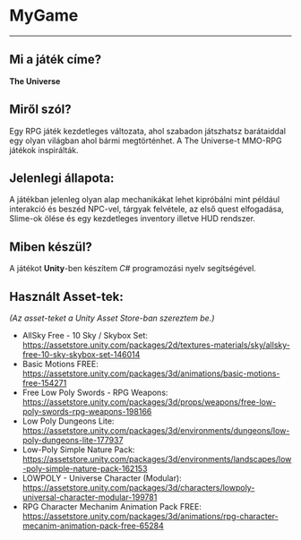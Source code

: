 # MyGame

-----------------

Mi a játék címe?
----------------

__The Universe__

Miről szól?
-------------------

Egy RPG játék kezdetleges változata, ahol szabadon játszhatsz barátaiddal egy olyan világban ahol bármi megtörténhet. A The Universe-t MMO-RPG játékok inspirálták.

Jelenlegi állapota:
-------------------
A játékban jelenleg olyan alap mechanikákat lehet kipróbálni mint például interakció és beszéd NPC-vel, tárgyak felvétele, az első quest elfogadása, Slime-ok ölése és egy kezdetleges inventory illetve HUD rendszer.

Miben készül?
-------------

A játékot __Unity__-ben készítem  _C#_ programozási nyelv segítségével.

Használt Asset-tek:
-------------------

_(Az asset-teket a Unity Asset Store-ban szereztem be.)_

+ AllSky Free - 10 Sky / Skybox Set: https://assetstore.unity.com/packages/2d/textures-materials/sky/allsky-free-10-sky-skybox-set-146014
+ Basic Motions FREE: https://assetstore.unity.com/packages/3d/animations/basic-motions-free-154271
+ Free Low Poly Swords - RPG Weapons: https://assetstore.unity.com/packages/3d/props/weapons/free-low-poly-swords-rpg-weapons-198166
+ Low Poly Dungeons Lite: https://assetstore.unity.com/packages/3d/environments/dungeons/low-poly-dungeons-lite-177937
+ Low-Poly Simple Nature Pack: https://assetstore.unity.com/packages/3d/environments/landscapes/low-poly-simple-nature-pack-162153
+ LOWPOLY - Universe Character (Modular): https://assetstore.unity.com/packages/3d/characters/lowpoly-universal-character-modular-199781
+ RPG Character Mechanim Animation Pack FREE: https://assetstore.unity.com/packages/3d/animations/rpg-character-mecanim-animation-pack-free-65284
